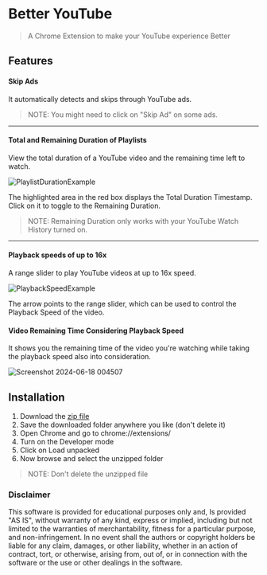 # Better YouTube

> A Chrome Extension to make your YouTube experience Better

## Features

#### Skip Ads

It automatically detects and skips through YouTube ads.

> NOTE: You might need to click on "Skip Ad" on some ads.

---

#### Total and Remaining Duration of Playlists

View the total duration of a YouTube video and the remaining time left to watch.

![PlaylistDurationExample](https://github.com/AnanjanRaghavKhajuria/BetterYouTube/assets/116965579/9d6b0c9d-2111-477c-82a0-f38eb8f1c389)

The highlighted area in the red box displays the Total Duration Timestamp. Click on it to toggle to the Remaining Duration.

> NOTE: Remaining Duration only works with your YouTube Watch History turned on.

---

#### Playback speeds of up to 16x

A range slider to play YouTube videos at up to 16x speed.

![PlaybackSpeedExample](https://github.com/AnanjanRaghavKhajuria/BetterYouTube/assets/116965579/fa7ac7cb-e953-43ed-b2a7-ff492b44c9f7)

The arrow points to the range slider, which can be used to control the Playback Speed of the video.

#### Video Remaining Time Considering Playback Speed

It shows you the remaining time of the video you're watching while taking the playback speed also into consideration.

![Screenshot 2024-06-18 004507](https://github.com/AnanjanRaghavKhajuria/BetterYouTube/assets/116965579/b48f177c-3aec-4731-b8c3-7c240702982e)

## Installation

1. Download the [zip file](https://github.com/AnanjanRaghavKhajuria/BetterYouTube/archive/refs/heads/main.zip)
2. Save the downloaded folder anywhere you like (don't delete it)
3. Open Chrome and go to chrome://extensions/
4. Turn on the Developer mode
5. Click on Load unpacked 
6. Now browse and select the unzipped folder

> NOTE: Don't delete the unzipped file


### Disclaimer

 This software is provided for educational purposes only and, Is provided "AS IS", without warranty of any kind, express or implied, including but not limited to the warranties of merchantability, fitness for a particular purpose, and non-infringement. In no event shall the authors or copyright holders be liable for any claim, damages, or other liability, whether in an action of contract, tort, or otherwise, arising from, out of, or in connection with the software or the use or other dealings in the software.
